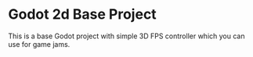 # Godot 2d Base Project
This is a base Godot project with simple 3D FPS controller which you can use for game jams.
